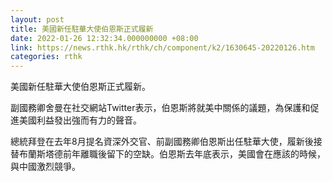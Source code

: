 ```yaml
---
layout: post
title: 美國新任駐華大使伯恩斯正式履新
date: 2022-01-26 12:32:34.000000000 +08:00
link: https://news.rthk.hk/rthk/ch/component/k2/1630645-20220126.htm
categories: rthk
---
```


美國新任駐華大使伯恩斯正式履新。

副國務卿舍曼在社交網站Twitter表示，伯恩斯將就美中關係的議題，為保護和促進美國利益發出強而有力的聲音。

總統拜登在去年8月提名資深外交官、前副國務卿伯恩斯出任駐華大使，履新後接替布蘭斯塔德前年離職後留下的空缺。伯恩斯去年底表示，美國會在應該的時候，與中國激烈競爭。
